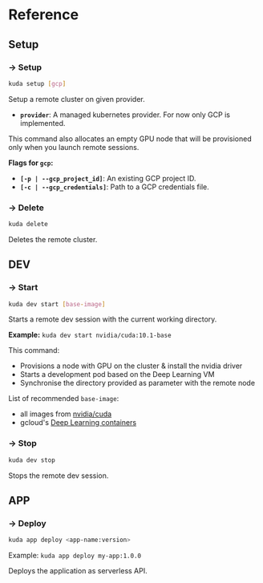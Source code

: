 # Reference

## Setup

### → Setup

```bash
kuda setup [gcp]
```

Setup a remote cluster on given provider.

- **`provider`**: A managed kubernetes provider. For now only GCP is implemented.

This command also allocates an empty GPU node that will be provisioned only when you launch remote sessions.

**Flags for `gcp`:**

- **`[-p | --gcp_project_id]`**: An existing GCP project ID.
- **`[-c | --gcp_credentials]`**: Path to a GCP credentials file.

### → Delete

```bash
kuda delete
```

Deletes the remote cluster.

## DEV

### → Start

```bash
kuda dev start [base-image]
```

Starts a remote dev session with the current working directory.

**Example:** `kuda dev start nvidia/cuda:10.1-base`

This command:

- Provisions a node with GPU on the cluster & install the nvidia driver
- Starts a development pod based on the Deep Learning VM
- Synchronise the directory provided as parameter with the remote node

List of recommended `base-image`:

- all images from [nvidia/cuda](https://hub.docker.com/r/nvidia/cuda/)
- gcloud's [Deep Learning containers](https://cloud.google.com/ai-platform/deep-learning-containers/docs/choosing-container)

### → Stop

```bash
kuda dev stop
```

Stops the remote dev session.

## APP

### → Deploy

```bash
kuda app deploy <app-name:version>
```

Example: `kuda app deploy my-app:1.0.0`

Deploys the application as serverless API.

